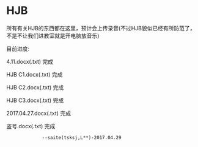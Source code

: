 # HJB
所有有关HJB的东西都在这里，预计会上传录音(不过HJB貌似已经有所防范了，不是不让我们进教室就是开电脑放音乐)

目前进度:

4.11.docx(.txt) 完成

HJB C1.docx(.txt) 完成

HJB C2.docx(.txt) 完成

HJB C3.docx(.txt) 完成

2017.04.27.docx(.txt) 完成

盗号.docx(.txt) 完成

                 --saite(tsksj,L**)-2017.04.29

